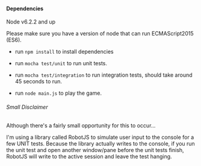 #### Dependencies
Node v6.2.2 and up

Please make sure you have a version of node that can run ECMAScript2015 (ES6).
- run `npm install` to install dependencies
- run `mocha test/unit` to run unit tests.
- run `mocha test/integration` to run integration tests, should take around 45 seconds to run.

- run `node main.js` to play the game.

###### Small Disclaimer
Although there's a fairly small opportunity for this to occur...

I'm using a library called RobotJS to simulate user input to the console for a few UNIT tests.
Because the library actually writes to the console, if you run the unit test and open another
window/pane before the unit tests finish, RobotJS will write to the active session and leave the test hanging.
